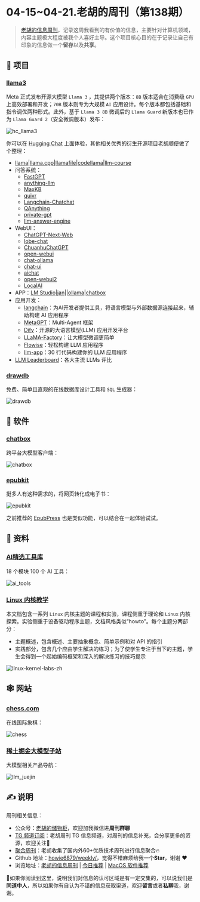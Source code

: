 # 04-15~04-21.老胡的周刊（第138期）

> [老胡的信息周刊](https://weekly.howie6879.com/)，记录这周我看到的有价值的信息，主要针对计算机领域，内容主题极大程度被我个人喜好主导。这个项目核心目的在于记录让自己有印象的信息做一个**留存**以及**共享**。

## 🎯 项目

### [llama3](https://github.com/meta-llama/llama3)

Meta 正式发布开源大模型 `Llama 3` ，其提供两个版本：`8B` 版本适合在消费级 `GPU` 上高效部署和开发；`70B` 版本则专为大规模 `AI` 应用设计。每个版本都包括基础和指令调优两种形式。此外，基于 `Llama 3 8B` 微调后的 `Llama Guard` 新版本也已作为 `Llama Guard 2`（安全微调版本）发布：

![hc_llama3](https://images-1252557999.file.myqcloud.com/uPic/hc_llama3.jpg)

你可以在 [Hugging Chat](https://huggingface.co/chat) 上面体验，其他相关优秀的衍生开源项目老胡顺便做了个整理：

- [llama](https://github.com/meta-llama/llama)|[llama.cpp](https://github.com/ggerganov/llama.cpp)|[llamafile](https://github.com/Mozilla-Ocho/llamafile)|[codellama](https://github.com/meta-llama/codellama)|[llm-course](https://github.com/mlabonne/llm-course)
- 问答系统：
	- [FastGPT](https://github.com/labring/FastGPT)
	- [anything-llm](https://github.com/Mintplex-Labs/anything-llm)
	- [MaxKB](https://github.com/1Panel-dev/MaxKB)
	- [quivr](https://github.com/QuivrHQ/quivr)
	- [Langchain-Chatchat](https://github.com/chatchat-space/Langchain-Chatchat)
	- [QAnything](https://github.com/netease-youdao/QAnything)
	- [private-gpt](https://github.com/zylon-ai/private-gpt)
	- [llm-answer-engine](https://github.com/developersdigest/llm-answer-engine)
- WebUI：
	- [ChatGPT-Next-Web](https://github.com/ChatGPTNextWeb/ChatGPT-Next-Web)
	- [lobe-chat](https://github.com/lobehub/lobe-chat)
	- [ChuanhuChatGPT](https://github.com/GaiZhenbiao/ChuanhuChatGPT)
	- [open-webui](https://github.com/open-webui/open-webui)
	- [chat-ollama](https://github.com/sugarforever/chat-ollama)
	- [chat-ui](https://github.com/huggingface/chat-ui)
	- [aichat](https://github.com/sigoden/aichat)
	- [open-webui2](https://github.com/open-webui/open-webui)
	- [LocalAI](https://github.com/mudler/LocalAI)
- APP：[LM Studio](https://lmstudio.ai/)|[jan](https://github.com/janhq/jan)||[ollama](https://github.com/ollama/ollama)|[chatbox](https://github.com/Bin-Huang/chatbox)
- 应用开发：
	- [langchain](https://github.com/langchain-ai/langchain)：为AI开发者提供工具，将语言模型与外部数据源连接起来，辅助构建 AI 应用程序
	- [MetaGPT](https://github.com/geekan/MetaGPT)：Multi-Agent 框架
	- [Dify](https://docs.dify.ai/)：开源的大语言模型(LLM) 应用开发平台
	- [LLaMA-Factory](https://github.com/hiyouga/LLaMA-Factory)：让大模型微调更简单
	- [Flowise](https://github.com/FlowiseAI/Flowise)：轻松构建 LLM 应用程序
	- [llm-app](https://github.com/pathwaycom/llm-app)：30 行代码构建你的 LLM 应用程序
- [LLM Leaderboard](https://www.vellum.ai/llm-leaderboard)：各大主流 LLMs 评比

### [drawdb](https://github.com/drawdb-io/drawdb)

免费、简单且直观的在线数据库设计工具和  `SQL` 生成器：

![drawdb](https://images-1252557999.file.myqcloud.com/uPic/drawdb.jpg)

## 🤖 软件

### [chatbox](https://github.com/Bin-Huang/chatbox)

跨平台大模型客户端：

![chatbox](https://images-1252557999.file.myqcloud.com/uPic/chatbox.jpg)

### [epubkit](https://beta.epubkit.app/)

挺多人有这种需求的，将网页转化成电子书：

![epubkit](https://images-1252557999.file.myqcloud.com/uPic/epubkit.png)

之前推荐的 [EpubPress](https://epub.press/) 也是类似功能，可以结合在一起体验试试。

## 👀 资料

### [Al精选工具库](https://t16jzwqrzjx.feishu.cn/wiki/EsvowFAqFiTiYDkJgE0cWquPnWb)

18 个模块 100 个 AI 工具：

![ai_tools](https://images-1252557999.file.myqcloud.com/uPic/ai_tools.jpg)

### [Linux 内核教学](https://linux-kernel-labs-zh.xyz/)

本文档包含一系列 `Linux` 内核主题的课程和实验，课程侧重于理论和 `Linux` 内核探索。实验侧重于设备驱动程序主题，文档风格类似“howto”。每个主题分两部分：

- 主题概述，包含概述、主要抽象概念、简单示例和对 API 的指引
- 实践部分，包含几个应由学生解决的练习；为了使学生专注于当下的主题，学生会得到一个起始编码框架和深入的解决练习的技巧提示

![linux-kernel-labs-zh](https://images-1252557999.file.myqcloud.com/uPic/linux-kernel-labs-zh.jpg)

## 🕸 网站

### [chess.com](https://www.chess.com/)

在线国际象棋：

![chess](https://images-1252557999.file.myqcloud.com/uPic/chess.jpg)

### [稀土掘金大模型子站](https://llm.juejin.cn/view)

大模型相关产品导航：

![llm_juejin](https://images-1252557999.file.myqcloud.com/uPic/llm_juejin.jpg)

## ✍️ 说明

周刊相关信息：

- 公众号：[老胡的储物柜](https://images-1252557999.file.myqcloud.com/uPic/ETIbMe.jpg)，欢迎加我微信进**周刊群聊**
- [TG 频道订阅](https://t.me/howie_weekly)：老胡周刊 TG 信息频道，对周刊的信息补充，会分享更多的资源，欢迎关注👏
- [聚合周刊](https://www.fre321.com/weekly)：老胡收集了国内外60+优质技术周刊进行信息聚合🔥
- Github 地址：[howie6879/weekly/](https://github.com/howie6879/weekly/)，觉得不错麻烦给我一个**Star**，谢谢 ❤️
- 浏览地址：[老胡的信息周刊](https://weekly.howie6879.com) | [今日推荐](https://weekly.howie6879.com/recommend/index.html) | [MacOS 软件推荐](https://weekly.howie6879.com/soft/mac.html)

🙌如果你阅读到这里，说明我们对信息的认可区域是有一定交集的，可以说我们是**同道中人**，所以如果你有自认为不错的信息获取渠道，欢迎**留言**或者**私聊**我，谢谢。
